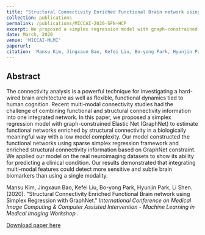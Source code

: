 ```yaml
---
title: "Structural Connectivity Enriched Functional Brain network using Simplex Regression with GraphNet"
collection: publications
permalink: /publications/MICCAI-2020-SFN-HCP
excerpt: We proposed a simplex regression model with graph-constrained Elastic Net (GraphNet) to estimate functional networks enriched by structural connectivity in a biologically meaningful way with a low model complexity.
date: March, 2020
venue: 'MICCAI-MLMI'
paperurl: 
citation: 'Mansu Kim, Jingxaun Bao, Kefei Liu, Bo-yong Park, Hyunjin Park, Li Shen. (2020). &quot;Structural Connectivity Enriched Functional Brain network using Simplex Regression with GraphNet.&quot; <i>International Conference on Medical Image Computing & Computer Assisted Intervention - Machine Learning in Medical Imaging Workshop</i>.'
---
```


## Abstract
The connectivity analysis is a powerful technique for investigating a hard-wired brain architecture as well as flexible, functional dynamics tied to human cognition. Recent multi-modal connectivity studies had the challenge of combining functional and structural connectivity information into one integrated network. In this paper, we proposed a simplex regression model with graph-constrained Elastic Net (GraphNet) to estimate functional networks enriched by structural connectivity in a biologically meaningful way with a low model complexity. Our model constructed the functional networks using sparse simplex regression framework and enriched structural connectivity information based on GraphNet constraint. We applied our model on the real neuroimaging datasets to show its ability for predicting a clinical condition. Our results demonstrated that integrating multi-modal features could detect more sensitive and subtle brain biomarkers than using a single modality.

Mansu Kim, Jingxaun Bao, Kefei Liu, Bo-yong Park, Hyunjin Park, Li Shen. (2020). &quot;Structural Connectivity Enriched Functional Brain network using Simplex Regression with GraphNet.&quot; <i> International Conference on Medical Image Computing & Computer Assisted Intervention - Machine Learning in Medical Imaging Workshop </i>.

[Download paper here](https://link.springer.com/chapter/10.1007/978-3-030-59861-7_30)
